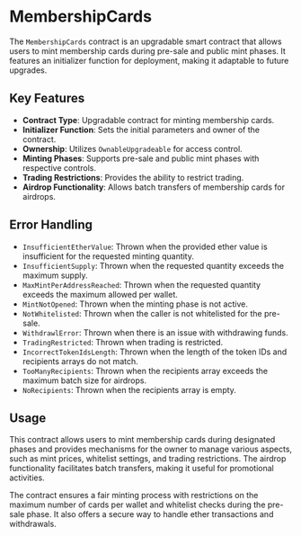 # MembershipCards

The `MembershipCards` contract is an upgradable smart contract that allows users to mint membership cards during pre-sale and public mint phases. It features an initializer function for deployment, making it adaptable to future upgrades.

## Key Features

- **Contract Type**: Upgradable contract for minting membership cards.
- **Initializer Function**: Sets the initial parameters and owner of the contract.
- **Ownership**: Utilizes `OwnableUpgradeable` for access control.
- **Minting Phases**: Supports pre-sale and public mint phases with respective controls.
- **Trading Restrictions**: Provides the ability to restrict trading.
- **Airdrop Functionality**: Allows batch transfers of membership cards for airdrops.

## Error Handling

- `InsufficientEtherValue`: Thrown when the provided ether value is insufficient for the requested minting quantity.
- `InsufficientSupply`: Thrown when the requested quantity exceeds the maximum supply.
- `MaxMintPerAddressReached`: Thrown when the requested quantity exceeds the maximum allowed per wallet.
- `MintNotOpened`: Thrown when the minting phase is not active.
- `NotWhitelisted`: Thrown when the caller is not whitelisted for the pre-sale.
- `WithdrawlError`: Thrown when there is an issue with withdrawing funds.
- `TradingRestricted`: Thrown when trading is restricted.
- `IncorrectTokenIdsLength`: Thrown when the length of the token IDs and recipients arrays do not match.
- `TooManyRecipients`: Thrown when the recipients array exceeds the maximum batch size for airdrops.
- `NoRecipients`: Thrown when the recipients array is empty.

## Usage

This contract allows users to mint membership cards during designated phases and provides mechanisms for the owner to manage various aspects, such as mint prices, whitelist settings, and trading restrictions. The airdrop functionality facilitates batch transfers, making it useful for promotional activities.

The contract ensures a fair minting process with restrictions on the maximum number of cards per wallet and whitelist checks during the pre-sale phase. It also offers a secure way to handle ether transactions and withdrawals.
